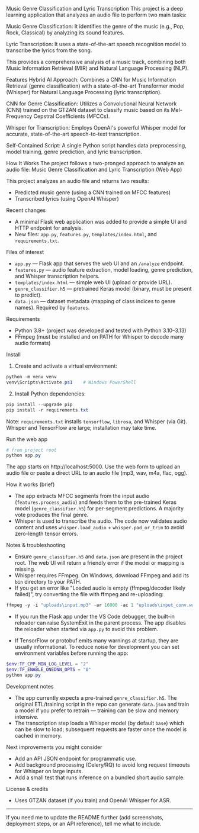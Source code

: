 Music Genre Classification and Lyric Transcription
This project is a deep learning application that analyzes an audio file to perform two main tasks:

Music Genre Classification: It identifies the genre of the music (e.g., Pop, Rock, Classical) by analyzing its sound features.

Lyric Transcription: It uses a state-of-the-art speech recognition model to transcribe the lyrics from the song.

This provides a comprehensive analysis of a music track, combining both Music Information Retrieval (MIR) and Natural Language Processing (NLP).

Features
Hybrid AI Approach: Combines a CNN for Music Information Retrieval (genre classification) with a state-of-the-art Transformer model (Whisper) for Natural Language Processing (lyric transcription).

CNN for Genre Classification: Utilizes a Convolutional Neural Network (CNN) trained on the GTZAN dataset to classify music based on its Mel-Frequency Cepstral Coefficients (MFCCs).

Whisper for Transcription: Employs OpenAI's powerful Whisper model for accurate, state-of-the-art speech-to-text transcription.

Self-Contained Script: A single Python script handles data preprocessing, model training, genre prediction, and lyric transcription.

How It Works
The project follows a two-pronged approach to analyze an audio file:
Music Genre Classification and Lyric Transcription (Web App)

This project analyzes an audio file and returns two results:

- Predicted music genre (using a CNN trained on MFCC features)
- Transcribed lyrics (using OpenAI Whisper)

Recent changes
- A minimal Flask web application was added to provide a simple UI and HTTP endpoint for analysis.
- New files: `app.py`, `features.py`, `templates/index.html`, and `requirements.txt`.

Files of interest
- `app.py` — Flask app that serves the web UI and an `/analyze` endpoint.
- `features.py` — audio feature extraction, model loading, genre prediction, and Whisper transcription helpers.
- `templates/index.html` — simple web UI (upload or provide URL).
- `genre_classifier.h5` — pretrained Keras model (binary, must be present to predict).
- `data.json` — dataset metadata (mapping of class indices to genre names). Required by `features`.

Requirements
- Python 3.8+ (project was developed and tested with Python 3.10–3.13)
- FFmpeg (must be installed and on PATH for Whisper to decode many audio formats)

Install

1. Create and activate a virtual environment:

```powershell
python -m venv venv
venv\Scripts\Activate.ps1    # Windows PowerShell
```

2. Install Python dependencies:

```powershell
pip install --upgrade pip
pip install -r requirements.txt
```

Note: `requirements.txt` installs `tensorflow`, `librosa`, and Whisper (via Git). Whisper and TensorFlow are large; installation may take time.

Run the web app

```powershell
# from project root
python app.py
```

The app starts on http://localhost:5000. Use the web form to upload an audio file or paste a direct URL to an audio file (mp3, wav, m4a, flac, ogg).

How it works (brief)
- The app extracts MFCC segments from the input audio (`features.process_audio`) and feeds them to the pre-trained Keras model (`genre_classifier.h5`) for per-segment predictions. A majority vote produces the final genre.
- Whisper is used to transcribe the audio. The code now validates audio content and uses `whisper.load_audio` + `whisper.pad_or_trim` to avoid zero-length tensor errors.

Notes & troubleshooting
- Ensure `genre_classifier.h5` and `data.json` are present in the project root. The web UI will return a friendly error if the model or mapping is missing.
- Whisper requires FFmpeg. On Windows, download FFmpeg and add its `bin` directory to your PATH.
- If you get an error like "Loaded audio is empty (ffmpeg/decoder likely failed)", try converting the file with ffmpeg and re-uploading:

```powershell
ffmpeg -y -i "uploads\input.mp3" -ar 16000 -ac 1 "uploads\input_conv.wav"
```

- If you run the Flask app under the VS Code debugger, the built-in reloader can raise SystemExit in the parent process. The app disables the reloader when started via `app.py` to avoid this problem.

- If TensorFlow or protobuf emits many warnings at startup, they are usually informational. To reduce noise for development you can set environment variables before running the app:

```powershell
$env:TF_CPP_MIN_LOG_LEVEL = "2"
$env:TF_ENABLE_ONEDNN_OPTS = "0"
python app.py
```

Development notes
- The app currently expects a pre-trained `genre_classifier.h5`. The original ETL/training script in the repo can generate `data.json` and train a model if you prefer to retrain — training can be slow and memory intensive.
- The transcription step loads a Whisper model (by default `base`) which can be slow to load; subsequent requests are faster once the model is cached in memory.

Next improvements you might consider
- Add an API JSON endpoint for programmatic use.
- Add background processing (Celery/RQ) to avoid long request timeouts for Whisper on large inputs.
- Add a small test that runs inference on a bundled short audio sample.

License & credits
- Uses GTZAN dataset (if you train) and OpenAI Whisper for ASR.

---
If you need me to update the README further (add screenshots, deployment steps, or an API reference), tell me what to include.
